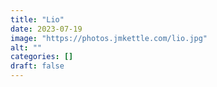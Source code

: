 ```yaml
---
title: "Lio"
date: 2023-07-19
image: "https://photos.jmkettle.com/lio.jpg"
alt: ""
categories: []
draft: false
---
```

